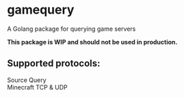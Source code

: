 # gamequery
A Golang package for querying game servers  

**This package is WIP and should not be used in production.**

## Supported protocols:
Source Query  
Minecraft TCP & UDP  